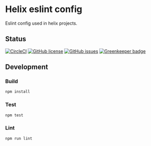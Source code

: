 # Helix eslint config

Eslint config used in helix projects.


## Status

[![CircleCI](https://img.shields.io/circleci/project/github/adobe/helix-eslint-config.svg)](https://circleci.com/gh/adobe/helix-eslint-config)
[![GitHub license](https://img.shields.io/github/license/adobe/helix-eslint-config.svg)](https://github.com/adobe/helix-eslint-config/blob/master/LICENSE.txt)
[![GitHub issues](https://img.shields.io/github/issues/adobe/helix-eslint-config.svg)](https://github.com/adobe/helix-eslint-config/issues) [![Greenkeeper badge](https://badges.greenkeeper.io/adobe/helix-eslint-config.svg)](https://greenkeeper.io/)

## Development


### Build

```bash
npm install
```

### Test

```bash
npm test
```

### Lint

```bash
npm run lint
```
